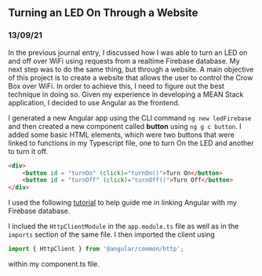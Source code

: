 ## Turning an LED On Through a Website
### 13/09/21

In the previous journal entry, I discussed how I was able to turn an LED on and off over WiFi using requests from a realtime Firebase database. My next step was to do the same thing, but through a website. A main objective of this project is to create a website that allows the user to control the Crow Box over WiFi. In order to achieve this, I need to figure out the best technique in doing so. Given my experience in developing a MEAN Stack application, I decided to use Angular as the frontend. 

I generated a new Angular app using the CLI command ```ng new ledFirebase``` and then created a new component called **button** using ```ng g c button```. I added some basic HTML elements, which were two buttons that were linked to functions in my Typescript file, one to turn On the LED and another to turn it off. 
```html
<div>
    <button id = "turnOn" (click)="turnOn()">Turn On</button>
    <button id = "turnOff" (click)="turnOff()">Turn Off</button>
</div>
```
I used the following [tutorial](https://medium.com/@monalisorathiya8/angular-sending-a-post-request-with-firebase-820f4046c89) to help guide me in linking Angular with my Firebase database. 

I inclued the ```HttpClientModule``` in the ```app.module.ts``` file as well as in the ```imports``` section of the same file. I then imported the client using
```javascript
import { HttpClient } from '@angular/common/http';
```
within my component.ts file.
